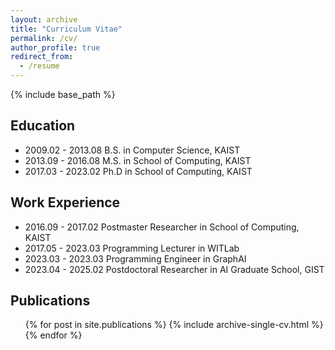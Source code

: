 ```yaml
---
layout: archive
title: "Curriculum Vitae"
permalink: /cv/
author_profile: true
redirect_from:
  - /resume
---
```


{% include base_path %}


Education
------
* 2009.02 - 2013.08   B.S. in Computer Science, KAIST
* 2013.09 - 2016.08   M.S. in School of Computing, KAIST
* 2017.03 - 2023.02   Ph.D in School of Computing, KAIST


Work Experience
------
* 2016.09 - 2017.02   Postmaster Researcher in School of Computing, KAIST
* 2017.05 - 2023.03   Programming Lecturer in WITLab
* 2023.03 - 2023.03   Programming Engineer in GraphAI 
* 2023.04 - 2025.02   Postdoctoral Researcher in AI Graduate School, GIST


Publications
------
  <ul>{% for post in site.publications %}
    {% include archive-single-cv.html %}
  {% endfor %}</ul>

